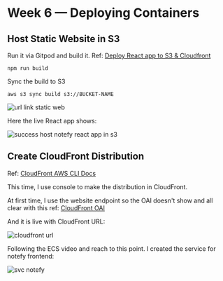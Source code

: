 # Week 6 — Deploying Containers

## Host Static Website in S3 

Run it via Gitpod and build it. Ref: [Deploy React app to S3 & Cloudfront](https://dev.to/karanpratapsingh/deploy-react-app-to-s3-cloudfront-1cao)
```
npm run build
```

Sync the build to S3
```
aws s3 sync build s3://BUCKET-NAME
```


![url link static web](https://user-images.githubusercontent.com/84492994/230033473-d18d82c1-4627-40e1-9c6a-4f9dd5bb7456.png)

Here the live React app shows:

![success host notefy react app in s3](https://user-images.githubusercontent.com/84492994/230033856-690be224-78b3-4d15-b47f-2d5455824398.png)

## Create CloudFront Distribution

Ref: [CloudFront AWS CLI Docs](https://docs.aws.amazon.com/cli/latest/reference/cloudfront/create-distribution.html)

This time, I use console to make the distribution in CloudFront.

At first time, I use the website endpoint so the OAI doesn't show and all clear with this ref: [CloudFront OAI](https://www.stormit.cloud/blog/cloudfront-origin-access-identity/)

And it is live with CloudFront URL:

![cloudfront url](https://user-images.githubusercontent.com/84492994/230034458-d89815ba-57ae-43fc-90b3-b3ae9920918c.png)

Following the ECS video and reach to this point. I created the service for notefy frontend:

![svc notefy](https://user-images.githubusercontent.com/84492994/230034625-f927f7ac-d9ae-410f-9a7e-daef9ba85575.png)
